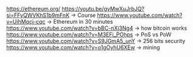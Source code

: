 https://ethereum.org/
https://youtu.be/gyMwXuJrbJQ?si=FFyQWVKhS1b9mFnK -> Course
https://www.youtube.com/watch?v=UihMqcj-cqc -> Ethereum in 30 minutes
https://www.youtube.com/watch?v=bBC-nXj3Ng4 -> how bitcoin works
https://www.youtube.com/watch?v=M3EFi_POhps -> PoS vs PoW
https://www.youtube.com/watch?v=S9JGmA5_unY -> 256 bits security
https://www.youtube.com/watch?v=o1gOyhU6XEw -> mining 